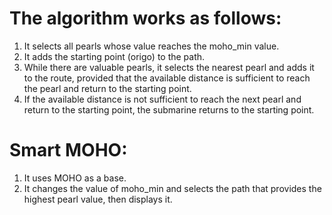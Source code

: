 # The algorithm works as follows:

1. It selects all pearls whose value reaches the moho_min value.
2. It adds the starting point (origo) to the path.
3. While there are valuable pearls, it selects the nearest pearl and adds it to the route, provided that the available distance is sufficient to reach the pearl and return to the starting point.
4. If the available distance is not sufficient to reach the next pearl and return to the starting point, the submarine returns to the starting point.

# Smart MOHO:
1. It uses MOHO as a base.
2. It changes the value of moho_min and selects the path that provides the highest pearl value, then displays it.
